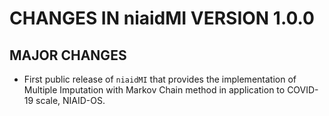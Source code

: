 # CHANGES IN niaidMI VERSION 1.0.0

## MAJOR CHANGES

* First public release of `niaidMI` that provides the
  implementation of Multiple Imputation with Markov Chain
  method in application to COVID-19 scale, NIAID-OS.